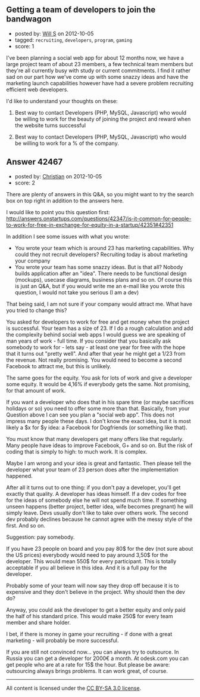## Getting a team of developers to join the bandwagon

- posted by: [Will S](https://stackexchange.com/users/-1/20019-will-s) on 2012-10-05
- tagged: `recruiting`, `developers`, `program`, `gaming`
- score: 1

I've been planning a social web app for about 12 months now, we have a large project team of about 23 members, a few technical team members but they're all currently busy with study or current commitments. I find it rather sad on our part how we've come up with some snazzy ideas and have the marketing launch capabilities however have had a severe problem recruiting efficient web developers.  

I'd like to understand your thoughts on these:

1) Best way to contact Developers (PHP, MySQL, Javascript) who would be willing to work for the beauty of joining the project and reward when the website turns successful 

2) Best way to contact Developers (PHP, MySQL, Javascript) who would be willing to work for a % of the company.



## Answer 42467

- posted by: [Christian](https://stackexchange.com/users/-1/9952-christian) on 2012-10-05
- score: 2

There are plenty of answers in this Q&A, so you might want to try the search box on top right in addition to the answers here.

I would like to point you this question first:
http://answers.onstartups.com/questions/42347/is-it-common-for-people-to-work-for-free-in-exchange-for-equity-in-a-startup/42351#42351

In addition I see some issues with what you wrote:

 - You wrote your team which is around 23 has marketing capabilities. Why could they not recruit developers? Recruiting today is about marketing your company
 - You wrote your team has some snazzy ideas. But is that all? Nobody builds application after an "idea". There needs to be functional design (mockups), usecase diagrams, business plans and so on. Of course this is just an Q&A, but if you would write me an e-mail like you wrote this question, I would not take you serious (I am a dev)

That being said, I am not sure if your company would attract me. What have you tried to change this?

You asked for developers to work for free and get money when the project is successful. Your team has a size of 23. If I do a rough calculation and add the complexity behind social web apps I would guess we are speaking of man years of work - full time. If you consider that you basically ask somebody to work for - lets say - at least one year for free with the hope that it turns out "pretty well". And after that year he might get a 1/23 from the revenue. Not really promising. You would need to become a second Facebook to attract me, but this is unlikely.

The same goes for the equity. You ask for lots of work and give a developer some equity. It would be 4,16% if everybody gets the same. Not promising, for that amount of work.

If you want a developer who does that in his spare time (or maybe sacrifices holidays or so) you need to offer some more than that. Basically, from your Question above I can see you plan a "social web app". This does not impress many people these days. I don't know the exact idea, but it is most likely a $x for $y idea: a Facebook for Dogfriends (or something like that).

You must know that many developers get many offers like that regularly. Many people have ideas to improve Facebook, G+ and so on. But the risk of coding that is simply to high: to much work. It is complex. 

Maybe I am wrong and your idea is great and fantastic. Then please tell the developer what your team of 23 person does after the implementation happened. 

After all it turns out to one thing: if you don't pay a developer, you'll get exactly that quality. A developer has ideas himself. If a dev codes for free for the ideas of somebody else he will not spend much time. If something unseen happens (better project, better idea, wife becomes pregnant) he will simply leave. Devs usually don't like to take over others work. The second dev probably declines because he cannot agree with the messy style of the first. And so on.

Suggestion: pay somebody.

If you have 23 people on board and you pay 80$ for the dev (not sure about the US prices) everybody would need to pay around 3,50$ for the developer. This would mean 550$ for every participant. This is totally acceptable if you all believe in this idea. And it is a full pay for the developer.

Probably some of your team will now say they drop off because it is to expensive and they don't believe in the project. Why should then the dev do?

Anyway, you could ask the developer to get a better equity and only paid the half of his standard price. This would make 250$ for every team member and share holder.

I bet, if there is money in game your recruiting - if done with a great marketing - will probably be more successful.

If you are still not convinced now... you can always try to outsource. In Russia you can get a developer for 2000€ a month. At odesk.com you can get people who are at a rate for 15$ the hour. But please be aware: outsourcing always brings problems. It can work great, of course.




---

All content is licensed under the [CC BY-SA 3.0 license](https://creativecommons.org/licenses/by-sa/3.0/).
